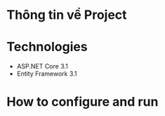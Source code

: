 ﻿# Thông tin về Project

# Technologies
- ASP.NET Core 3.1
- Entity Framework 3.1

# How to configure and run

